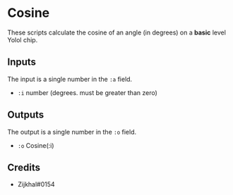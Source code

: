 # Cosine

These scripts calculate the cosine of an angle (in degrees) on a **basic** level Yolol chip.

## Inputs

The input is a single number in the `:a` field.

 - `:i` number (degrees. must be greater than zero)

## Outputs

The output is a single number in the `:o` field.

 - `:o` Cosine(:i)

## Credits

 - Zijkhal#0154
